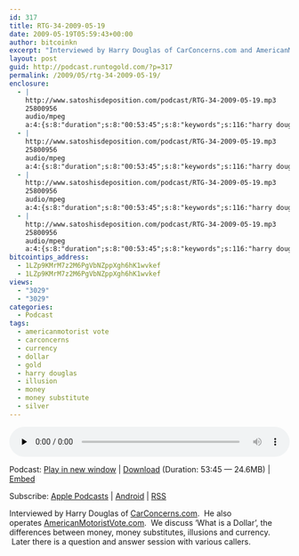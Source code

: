 ```yaml
---
id: 317
title: RTG-34-2009-05-19
date: 2009-05-19T05:59:43+00:00
author: bitcoinkn
excerpt: "Interviewed by Harry Douglas of CarConcerns.com and AmericanMotoristVote.com. 'What is a Dollar', money, money substitutes, illusions and currency along with Q&A."
layout: post
guid: http://podcast.runtogold.com/?p=317
permalink: /2009/05/rtg-34-2009-05-19/
enclosure:
  - |
    http://www.satoshisdeposition.com/podcast/RTG-34-2009-05-19.mp3
    25800956
    audio/mpeg
    a:4:{s:8:"duration";s:8:"00:53:45";s:8:"keywords";s:116:"harry douglas, carconcerns, americanmotorist vote, dollar, gold, silver, money, money substitute, illusion, currency";s:6:"author";s:17:"Trace Mayer, J.D.";s:8:"explicit";s:1:"0";}
  - |
    http://www.satoshisdeposition.com/podcast/RTG-34-2009-05-19.mp3
    25800956
    audio/mpeg
    a:4:{s:8:"duration";s:8:"00:53:45";s:8:"keywords";s:116:"harry douglas, carconcerns, americanmotorist vote, dollar, gold, silver, money, money substitute, illusion, currency";s:6:"author";s:17:"Trace Mayer, J.D.";s:8:"explicit";s:1:"0";}
  - |
    http://www.satoshisdeposition.com/podcast/RTG-34-2009-05-19.mp3
    25800956
    audio/mpeg
    a:4:{s:8:"duration";s:8:"00:53:45";s:8:"keywords";s:116:"harry douglas, carconcerns, americanmotorist vote, dollar, gold, silver, money, money substitute, illusion, currency";s:6:"author";s:17:"Trace Mayer, J.D.";s:8:"explicit";s:1:"0";}
  - |
    http://www.satoshisdeposition.com/podcast/RTG-34-2009-05-19.mp3
    25800956
    audio/mpeg
    a:4:{s:8:"duration";s:8:"00:53:45";s:8:"keywords";s:116:"harry douglas, carconcerns, americanmotorist vote, dollar, gold, silver, money, money substitute, illusion, currency";s:6:"author";s:17:"Trace Mayer, J.D.";s:8:"explicit";s:1:"0";}
bitcointips_address:
  - 1LZp9KMrM7z2M6PgVbNZppXgh6hK1wvkef
  - 1LZp9KMrM7z2M6PgVbNZppXgh6hK1wvkef
views:
  - "3029"
  - "3029"
categories:
  - Podcast
tags:
  - americanmotorist vote
  - carconcerns
  - currency
  - dollar
  - gold
  - harry douglas
  - illusion
  - money
  - money substitute
  - silver
---
```

<!--powerpress_player-->

<div class="powerpress_player" id="powerpress_player_5623">
  <audio class="wp-audio-shortcode" id="audio-317-34" preload="none" style="width: 100%;" controls="controls"><source type="audio/mpeg" src="http://media.blubrry.com/bitcoinruntogold/p/www.satoshisdeposition.com/podcast/RTG-34-2009-05-19.mp3?_=34" /><a href="http://media.blubrry.com/bitcoinruntogold/p/www.satoshisdeposition.com/podcast/RTG-34-2009-05-19.mp3">http://media.blubrry.com/bitcoinruntogold/p/www.satoshisdeposition.com/podcast/RTG-34-2009-05-19.mp3</a></audio>
</div>

<p class="powerpress_links powerpress_links_mp3">
  Podcast: <a href="http://media.blubrry.com/bitcoinruntogold/p/www.satoshisdeposition.com/podcast/RTG-34-2009-05-19.mp3" class="powerpress_link_pinw" target="_blank" title="Play in new window" onclick="return powerpress_pinw('https://www.bitcoin.kn/?powerpress_pinw=317-podcast');" rel="nofollow">Play in new window</a> | <a href="http://media.blubrry.com/bitcoinruntogold/s/www.satoshisdeposition.com/podcast/RTG-34-2009-05-19.mp3" class="powerpress_link_d" title="Download" rel="nofollow" download="RTG-34-2009-05-19.mp3">Download</a> (Duration: 53:45 &#8212; 24.6MB) | <a href="#" class="powerpress_link_e" title="Embed" onclick="return powerpress_show_embed('317-podcast');" rel="nofollow">Embed</a>
</p>

<p class="powerpress_embed_box" id="powerpress_embed_317-podcast" style="display: none;">
  <input id="powerpress_embed_317-podcast_t" type="text" value="<iframe width=&quot;320&quot; height=&quot;30&quot; src=&quot;https://www.bitcoin.kn/?powerpress_embed=317-podcast&amp;powerpress_player=mediaelement-audio&quot; frameborder=&quot;0&quot; scrolling=&quot;no&quot;></iframe>" onclick="javascript: this.select();" onfocus="javascript: this.select();" style="width: 70%;" readOnly />
</p>

<p class="powerpress_links powerpress_subscribe_links">
  Subscribe: <a href="https://itunes.apple.com/WebObjects/MZStore.woa/wa/viewPodcast?id=301670981&mt=2&ls=1#episodeGuid=http%3A%2F%2Fpodcast.runtogold.com%2F%3Fp%3D317" class="powerpress_link_subscribe powerpress_link_subscribe_itunes" title="Subscribe on Apple Podcasts" rel="nofollow">Apple Podcasts</a> | <a href="https://subscribeonandroid.com/www.bitcoin.kn/feed/podcast/" class="powerpress_link_subscribe powerpress_link_subscribe_android" title="Subscribe on Android" rel="nofollow">Android</a> | <a href="https://www.bitcoin.kn/feed/podcast/" class="powerpress_link_subscribe powerpress_link_subscribe_rss" title="Subscribe via RSS" rel="nofollow">RSS</a>
</p>

<div>
  <p>
    Interviewed by Harry Douglas of <a href="http://www.carconcerns.com/" target="_blank">CarConcerns.com</a>.  He also operates <a href="http://americanmotoristvote.com/" target="_blank">AmericanMotoristVote.com</a>.  We discuss &#8216;What is a Dollar&#8217;, the differences between money, money substitutes, illusions and currency.  Later there is a question and answer session with various callers.
  </p>
</div>
